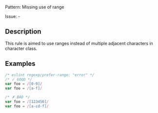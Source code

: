 Pattern: Missing use of range

Issue: -

## Description

This rule is aimed to use ranges instead of multiple adjacent characters in character class.

## Examples

```js
/* eslint regexp/prefer-range: "error" */
/* ✓ GOOD */
var foo = /[0-9]/
var foo = /[a-f]/

/* ✗ BAD */
var foo = /[123456]/
var foo = /[a-cd-f]/
```
